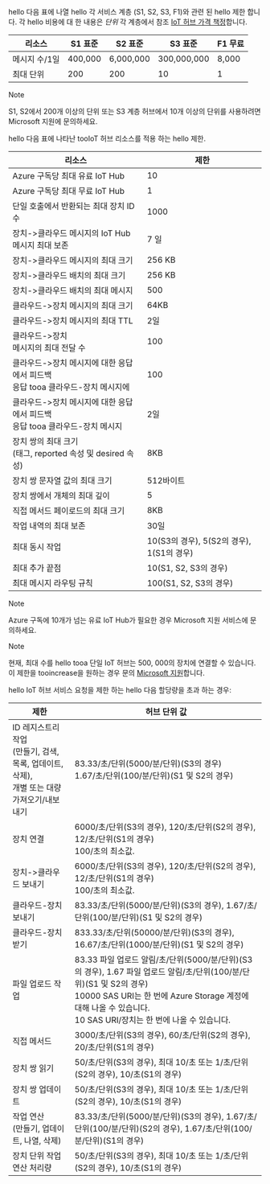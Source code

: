 hello 다음 표에 나열 hello 각 서비스 계층 (S1, S2, S3, F1)와 관련 된 hello 제한 합니다. 각 hello 비용에 대 한 내용은 *단위* 각 계층에서 참조 [IoT 허브 가격 책정](https://azure.microsoft.com/pricing/details/iot-hub/)합니다.

| 리소스 | S1 표준 | S2 표준 | S3 표준 | F1 무료 |
| --- | --- | --- | --- | --- |
| 메시지 수/1일 |400,000 |6,000,000 |300,000,000 |8,000 |
| 최대 단위 |200 |200 |10 |1 |

> [!NOTE]
> S1, S2에서 200개 이상의 단위 또는 S3 계층 허브에서 10개 이상의 단위를 사용하려면 Microsoft 지원에 문의하세요.
> 
> 

hello 다음 표에 나타난 tooIoT 허브 리소스를 적용 하는 hello 제한.

| 리소스 | 제한 |
| --- | --- |
| Azure 구독당 최대 유료 IoT Hub |10 |
| Azure 구독당 최대 무료 IoT Hub |1 |
| 단일 호출에서 반환되는 최대 장치 ID<br/> 수 |1000 |
| 장치->클라우드 메시지의 IoT Hub 메시지 최대 보존 |7 일 |
| 장치->클라우드 메시지의 최대 크기 |256 KB |
| 장치->클라우드 배치의 최대 크기 |256 KB |
| 장치->클라우드 배치의 최대 메시지 |500 |
| 클라우드->장치 메시지의 최대 크기 |64KB |
| 클라우드->장치 메시지의 최대 TTL |2일 |
| 클라우드->장치  <br/> 메시지의 최대 전달 수 |100 |
| 클라우드->장치 메시지에 대한 응답에서 피드백  <br/> 응답 tooa 클라우드-장치 메시지에 |100 |
| 클라우드->장치 메시지에 대한 응답에서 피드백  <br/> 응답 tooa 클라우드-장치 메시지 |2일 |
| 장치 쌍의 최대 크기 <br/> (태그, reported 속성 및 desired 속성) | 8KB |
| 장치 쌍 문자열 값의 최대 크기 | 512바이트 |
| 장치 쌍에서 개체의 최대 깊이 | 5 |
| 직접 메서드 페이로드의 최대 크기 | 8KB |
| 작업 내역의 최대 보존 | 30일 |
| 최대 동시 작업 | 10(S3의 경우), 5(S2의 경우), 1(S1의 경우) |
| 최대 추가 끝점 | 10(S1, S2, S3의 경우) |
| 최대 메시지 라우팅 규칙 | 100(S1, S2, S3의 경우) |


> [!NOTE]
> Azure 구독에 10개가 넘는 유료 IoT Hub가 필요한 경우 Microsoft 지원 서비스에 문의하세요.


> [!NOTE]
> 현재, 최대 수를 hello tooa 단일 IoT 허브는 500, 000의 장치에 연결할 수 있습니다. 이 제한을 tooincrease을 원하는 경우 문의 [Microsoft 지원](https://azure.microsoft.com/en-us/support/options/)합니다.

hello IoT 허브 서비스 요청을 제한 하는 hello 다음 할당량을 초과 하는 경우:

| 제한 | 허브 단위 값 |
| --- | --- |
| ID 레지스트리 작업 <br/> (만들기, 검색, 목록, 업데이트, 삭제), <br/> 개별 또는 대량 가져오기/내보내기 |83.33/초/단위(5000/분/단위)(S3의 경우) <br/> 1.67/초/단위(100/분/단위)(S1 및 S2의 경우) |
| 장치 연결 |6000/초/단위(S3의 경우), 120/초/단위(S2의 경우), 12/초/단위(S1의 경우) <br/>100/초의 최소값. |
| 장치->클라우드 보내기 |6000/초/단위(S3의 경우), 120/초/단위(S2의 경우), 12/초/단위(S1의 경우) <br/>100/초의 최소값. |
| 클라우드-장치 보내기 | 83.33/초/단위(5000/분/단위)(S3의 경우), 1.67/초/단위(100/분/단위)(S1 및 S2의 경우) |
| 클라우드-장치 받기 |833.33/초/단위(50000/분/단위)(S3의 경우), 16.67/초/단위(1000/분/단위)(S1 및 S2의 경우) |
| 파일 업로드 작업 |83.33 파일 업로드 알림/초/단위(5000/분/단위)(S3의 경우), 1.67 파일 업로드 알림/초/단위(100/분/단위)(S1 및 S2의 경우) <br/> 10000 SAS URI는 한 번에 Azure Storage 계정에 대해 나올 수 있습니다.<br/> 10 SAS URI/장치는 한 번에 나올 수 있습니다. |
| 직접 메서드 | 3000/초/단위(S3의 경우), 60/초/단위(S2의 경우), 20/초/단위(S1의 경우) |
| 장치 쌍 읽기 | 50/초/단위(S3의 경우), 최대 10/초 또는 1/초/단위(S2의 경우), 10/초(S1의 경우) |
| 장치 쌍 업데이트 | 50/초/단위(S3의 경우), 최대 10/초 또는 1/초/단위(S2의 경우), 10/초(S1의 경우) |
| 작업 연산 <br/> (만들기, 업데이트, 나열, 삭제) | 83.33/초/단위(5000/분/단위)(S3의 경우), 1.67/초/단위(100/분/단위)(S2의 경우), 1.67/초/단위(100/분/단위)(S1의 경우) |
| 장치 단위 작업 연산 처리량 | 50/초/단위(S3의 경우), 최대 10/초 또는 1/초/단위(S2의 경우), 10/초(S1의 경우) |

